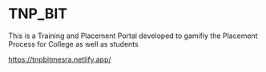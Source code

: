 # TNP_BIT
This is a Training and Placement Portal developed to gamifiy the Placement Process for College as well as students

https://tnpbitmesra.netlify.app/
